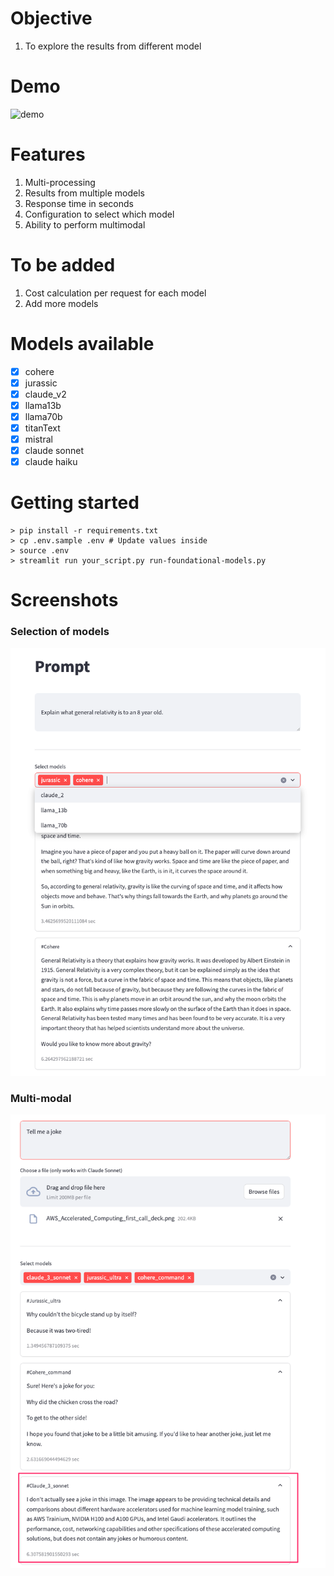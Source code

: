 # Objective

1. To explore the results from different model

# Demo
![demo](./screenshots/streamlit-bedrock.gif "demo")

# Features

1. Multi-processing
2. Results from multiple models 
3. Response time in seconds
4. Configuration to select which model
5. Ability to perform multimodal

# To be added

1. Cost calculation per request for each model
2. Add more models

# Models available

- [x] cohere
- [x] jurassic
- [x] claude_v2
- [x] llama13b
- [x] llama70b
- [x] titanText
- [x] mistral
- [x] claude sonnet
- [x] claude haiku

# Getting started

```
> pip install -r requirements.txt
> cp .env.sample .env # Update values inside
> source .env
> streamlit run your_script.py run-foundational-models.py

```


# Screenshots

### Selection of models
![selection-of-models](./screenshots/ss-selection-of-model.png "Selection of models")

### Multi-modal
![ss-multi-modal](./screenshots/ss-multi-modal-2.png "Multi-modal")